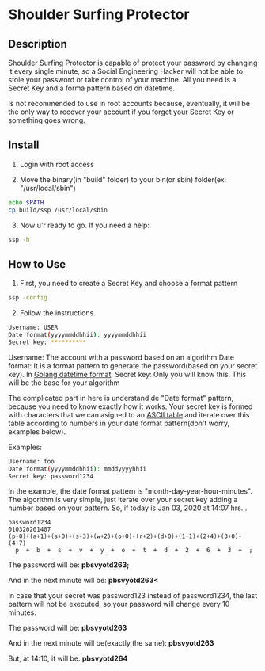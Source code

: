 # Shoulder Surfing Protector

## Description

Shoulder Surfing Protector is capable of protect your password by changing it every single minute, so a Social Engineering Hacker will not be able to stole your password or take control of your machine. All you need is a Secret Key and a forma pattern based on datetime.

Is not recommended to use in root accounts because, eventually, it will be the only way to recover your account if you forget your Secret Key or something goes wrong.

## Install

1. Login with root access

2. Move the binary(in "build" folder) to your bin(or sbin) folder(ex: "/usr/local/sbin")
```bash
echo $PATH
cp build/ssp /usr/local/sbin
```

3. Now u'r ready to go. If you need a help:
```bash
ssp -h
```

## How to Use

1. First, you need to create a Secret Key and choose a format pattern
```bash
ssp -config
```

2. Follow the instructions.
```bash
Username: USER
Date format(yyyymmddhhii): yyyymmddhhii
Secret key: **********
```
Username: The account with a password based on an algorithm
Date format: It is a format pattern to generate the password(based on your secret key). In [Golang datetime format](https://golang.org/pkg/time/#pkg-constants).
Secret key: Only you will know this. This will be the base for your algorithm

The complicated part in here is understand de "Date format" pattern, because you need to know exactly how it works. Your secret key is formed with characters that we can asigned to an [ASCII table](https://ascii.cl/) and iterate over this table according to numbers in your date format pattern(don't worry, examples below).

Examples:
```bash
Username: foo
Date format(yyyymmddhhii): mmddyyyyhhii
Secret key: password1234
```

In the example, the date format pattern is "month-day-year-hour-minutes". The algorithm is very simple, just iterate over your secret key adding a number based on your pattern. So, if today is Jan 03, 2020 at 14:07 hrs...

```
password1234
010320201407
(p+0)+(a+1)+(s+0)+(s+3)+(w+2)+(o+0)+(r+2)+(d+0)+(1+1)+(2+4)+(3+0)+(4+7)
  p  +  b  +  s  +  v  +  y  +  o  +  t  +  d  +  2  +  6  +  3  +  ;
```

The password will be: **pbsvyotd263;**

And in the next minute will be: **pbsvyotd263<**

In case that your secret was password123 instead of password1234, the last pattern will not be executed, so your password will change every 10 minutes.

The password will be: **pbsvyotd263**

And in the next minute will be(exactly the same): **pbsvyotd263**

But, at 14:10, it will be: **pbsvyotd264**
